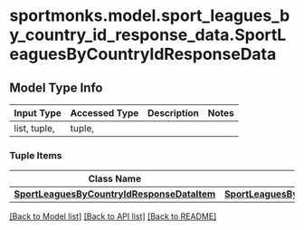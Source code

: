 # sportmonks.model.sport_leagues_by_country_id_response_data.SportLeaguesByCountryIdResponseData

## Model Type Info
Input Type | Accessed Type | Description | Notes
------------ | ------------- | ------------- | -------------
list, tuple,  | tuple,  |  | 

### Tuple Items
Class Name | Input Type | Accessed Type | Description | Notes
------------- | ------------- | ------------- | ------------- | -------------
[**SportLeaguesByCountryIdResponseDataItem**](SportLeaguesByCountryIdResponseDataItem.md) | [**SportLeaguesByCountryIdResponseDataItem**](SportLeaguesByCountryIdResponseDataItem.md) | [**SportLeaguesByCountryIdResponseDataItem**](SportLeaguesByCountryIdResponseDataItem.md) |  | 

[[Back to Model list]](../../README.md#documentation-for-models) [[Back to API list]](../../README.md#documentation-for-api-endpoints) [[Back to README]](../../README.md)

